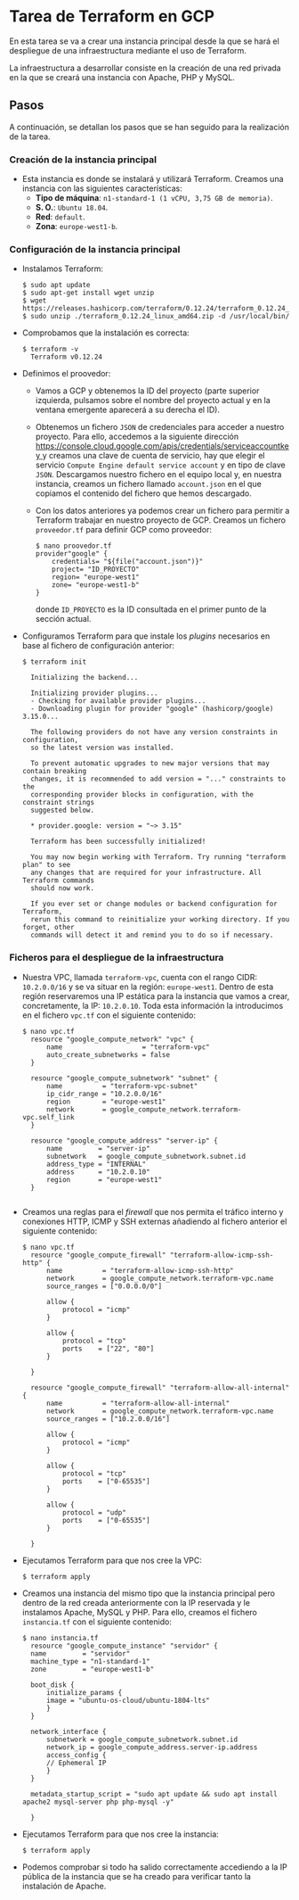 # Tarea de Terraform en GCP
En esta tarea se va a crear una instancia principal desde la que se hará el despliegue de una infraestructura mediante el uso de Terraform.

La infraestructura a desarrollar consiste en la creación de una red privada en la que se creará una instancia con Apache, PHP y MySQL.

## Pasos
A continuación, se detallan los pasos que se han seguido para la realización de la tarea.



### Creación de la instancia principal
- Esta instancia es donde se instalará y utilizará Terraform. Creamos una instancia con las siguientes características:
  - __Tipo de máquina__: `n1-standard-1 (1 vCPU, 3,75 GB de memoria)`.
  - __S. O.__: `Ubuntu 18.04`.
  - __Red__: `default`.
  - __Zona__: `europe-west1-b`.

### Configuración de la instancia principal
- Instalamos Terraform:
  ```
  $ sudo apt update
  $ sudo apt-get install wget unzip
  $ wget https://releases.hashicorp.com/terraform/0.12.24/terraform_0.12.24_linux_amd64.zip
  $ sudo unzip ./terraform_0.12.24_linux_amd64.zip -d /usr/local/bin/
  ```

- Comprobamos que la instalación es correcta:
  ```
  $ terraform -v
    Terraform v0.12.24
  ```

- Definimos el proovedor:
  - Vamos a GCP y obtenemos la ID del proyecto (parte superior izquierda, pulsamos sobre el nombre del proyecto actual y en la ventana emergente aparecerá a su derecha el ID).
  - Obtenemos un fichero `JSON` de credenciales para acceder a nuestro proyecto. Para ello, accedemos a la siguiente dirección [https://console.cloud.google.com/apis/credentials/serviceaccountkey ](https://console.cloud.google.com/apis/credentials/serviceaccountkey ) y creamos una clave de cuenta de servicio, hay que elegir el servicio `Compute Engine default service account` y en tipo de clave `JSON`. Descargamos nuestro fichero en el equipo local y, en nuestra instancia, creamos un fichero llamado `account.json` en el que copiamos el contenido del fichero que hemos descargado.

  - Con los datos anteriores ya podemos crear un fichero para permitir a Terraform trabajar en nuestro proyecto de GCP. Creamos un fichero `proveedor.tf` para definir GCP como proveedor:
    ```
    $ nano proovedor.tf
    provider"google" {
        credentials= "${file("account.json")}"
        project= "ID_PROYECTO"
        region= "europe-west1"
        zone= "europe-west1-b"
    }
    ```
    donde `ID_PROYECTO` es la ID consultada en el primer punto de la sección actual.

- Configuramos Terraform para que instale los _plugins_ necesarios en base al fichero de configuración anterior:
  ```
  $ terraform init

    Initializing the backend...

    Initializing provider plugins...
    - Checking for available provider plugins...
    - Downloading plugin for provider "google" (hashicorp/google) 3.15.0...

    The following providers do not have any version constraints in configuration,
    so the latest version was installed.

    To prevent automatic upgrades to new major versions that may contain breaking
    changes, it is recommended to add version = "..." constraints to the
    corresponding provider blocks in configuration, with the constraint strings
    suggested below.

    * provider.google: version = "~> 3.15"

    Terraform has been successfully initialized!

    You may now begin working with Terraform. Try running "terraform plan" to see
    any changes that are required for your infrastructure. All Terraform commands
    should now work.

    If you ever set or change modules or backend configuration for Terraform,
    rerun this command to reinitialize your working directory. If you forget, other
    commands will detect it and remind you to do so if necessary.
  ```

### Ficheros para el despliegue de la infraestructura
- Nuestra VPC, llamada `terraform-vpc`, cuenta con el rango CIDR: `10.2.0.0/16` y se va situar en la región: `europe-west1`. Dentro de esta región reservaremos una IP estática para la instancia que vamos a crear, concretamente, la IP: `10.2.0.10`. Toda esta información la introducimos en el fichero `vpc.tf` con el siguiente contenido:

  ```
  $ nano vpc.tf
    resource "google_compute_network" "vpc" {
        name                    = "terraform-vpc"
        auto_create_subnetworks = false
    }
    
    resource "google_compute_subnetwork" "subnet" {
        name          = "terraform-vpc-subnet"
        ip_cidr_range = "10.2.0.0/16"
        region        = "europe-west1"
        network       = google_compute_network.terraform-vpc.self_link
    }

    resource "google_compute_address" "server-ip" {
        name         = "server-ip"
        subnetwork   = google_compute_subnetwork.subnet.id
        address_type = "INTERNAL"
        address      = "10.2.0.10"
        region       = "europe-west1"
    }
    
  ```

- Creamos una reglas para el _firewall_ que nos permita el tráfico interno y conexiones HTTP, ICMP y SSH externas añadiendo al fichero anterior el siguiente contenido:
  ```
  $ nano vpc.tf
    resource "google_compute_firewall" "terraform-allow-icmp-ssh-http" {
        name          = "terraform-allow-icmp-ssh-http"
        network       = google_compute_network.terraform-vpc.name
        source_ranges = ["0.0.0.0/0"]

        allow {
            protocol = "icmp"
        }

        allow {
            protocol = "tcp"
            ports    = ["22", "80"]
        }

    }

    resource "google_compute_firewall" "terraform-allow-all-internal" {
        name          = "terraform-allow-all-internal"
        network       = google_compute_network.terraform-vpc.name
        source_ranges = ["10.2.0.0/16"]

        allow {
            protocol = "icmp"
        }

        allow {
            protocol = "tcp"
            ports    = ["0-65535"]
        }

        allow {
            protocol = "udp"
            ports    = ["0-65535"]
        }

    }

  ```

- Ejecutamos Terraform para que nos cree la VPC:

  ```
  $ terraform apply
  ```

- Creamos una instancia del mismo tipo que la instancia principal pero dentro de la red creada anteriormente con la IP reservada y le instalamos Apache, MySQL y PHP. 
  Para ello, creamos el fichero `instancia.tf` con el siguiente contenido:
  ```
  $ nano instancia.tf
    resource "google_compute_instance" "servidor" {
    name         = "servidor"
    machine_type = "n1-standard-1"
    zone         = "europe-west1-b"

    boot_disk {
        initialize_params {
        image = "ubuntu-os-cloud/ubuntu-1804-lts"
        }
    }

    network_interface {
        subnetwork = google_compute_subnetwork.subnet.id
        network_ip = google_compute_address.server-ip.address
        access_config {
        // Ephemeral IP
        }
    }

    metadata_startup_script = "sudo apt update && sudo apt install apache2 mysql-server php php-mysql -y"

    }
  ```

- Ejecutamos Terraform para que nos cree la instancia:

  ```
  $ terraform apply
  ```

- Podemos comprobar si todo ha salido correctamente accediendo a la IP pública de la instancia que se ha creado para verificar 
  tanto la instalación de Apache.
